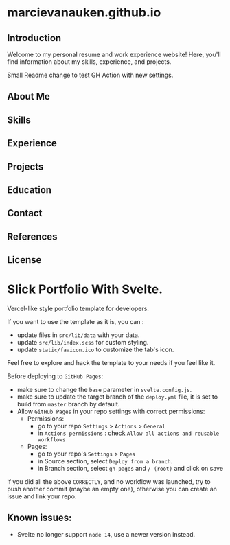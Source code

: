 # marcievanauken.github.io

<!-- Personal Resume and Work Experience Website -->

## Introduction

Welcome to my personal resume and work experience website! Here, you'll find information about my skills, experience, and projects.

Small Readme change to test GH Action with new settings.

## About Me

<!-- Add a brief introduction about yourself, your background, and your interests. -->

## Skills

<!-- List your skills and areas of expertise. -->

## Experience

<!-- Provide details about your work experience, including job titles, companies, and responsibilities. -->

## Projects

<!-- Showcase your projects, including descriptions, technologies used, and links to their repositories or live demos. -->

## Education

<!-- Mention your educational background, including degrees, institutions, and relevant coursework. -->

## Contact

<!-- Provide your contact information, such as email address, phone number, and links to your social media profiles. -->

## References

<!-- Optionally, include references or testimonials from previous employers or clients. -->

## License

<!-- Specify the license for your website's content, if applicable. -->

<!-- Add any additional sections or content as needed. -->



# Slick Portfolio With Svelte.

Vercel-like style portfolio template for developers.

If you want to use the template as it is, you can :

- update files in `src/lib/data` with your data.
- update `src/lib/index.scss` for custom styling.
- update `static/favicon.ico` to customize the tab's icon.

Feel free to explore and hack the template to your needs if you feel like it.

Before deploying to `GitHub Pages`:

- make sure to change the `base` parameter in `svelte.config.js`.
- make sure to update the target branch of the `deploy.yml` file, it is set to build from `master` branch by default.
- Allow `GitHub Pages` in your repo settings with correct permissions:
  - Permissions:
    - go to your repo `Settings` > `Actions` > `General`
    - in `Actions permissions` : check `Allow all actions and reusable workflows`
  - Pages:
    - go to your repo's `Settings` > `Pages`
    - in Source section, select `Deploy from a branch`.
    - in Branch section, select `gh-pages` and `/ (root)` and click on save

if you did all the above `CORRECTLY`, and no workflow was launched, try to push another commit (maybe an empty one), otherwise you can create an issue and link your repo.

## Known issues:

- Svelte no longer support `node 14`, use a newer version instead.
